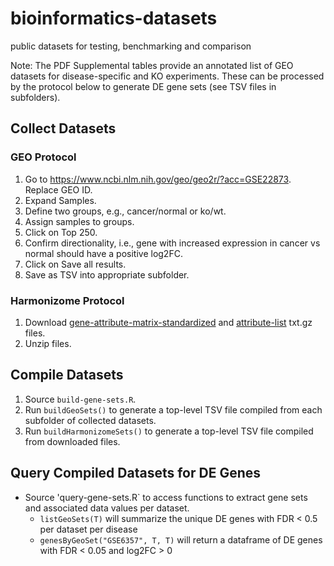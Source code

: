 # bioinformatics-datasets
public datasets for testing, benchmarking and comparison

Note: The PDF Supplemental tables provide an annotated list of GEO datasets for disease-specific and KO experiments. These can be processed by the protocol below to generate DE gene sets (see TSV files in subfolders).

## Collect Datasets
### GEO Protocol
1. Go to https://www.ncbi.nlm.nih.gov/geo/geo2r/?acc=GSE22873. Replace GEO ID.
1. Expand Samples.
1. Define two groups, e.g., cancer/normal or ko/wt.
1. Assign samples to groups.
1. Click on Top 250.
1. Confirm directionality, i.e., gene with increased expression in cancer vs normal should have a positive log2FC.
1. Click on Save all results.
1. Save as TSV into appropriate subfolder.

### Harmonizome Protocol
1. Download [gene-attribute-matrix-standardized](https://amp.pharm.mssm.edu/static/hdfs/harmonizome/data/geodisease/gene_attribute_matrix_standardized.txt.gz) and [attribute-list](https://amp.pharm.mssm.edu/static/hdfs/harmonizome/data/geodisease/attribute_list_entries.txt.gz) txt.gz files.
1. Unzip files.

## Compile Datasets
1. Source `build-gene-sets.R`.
1. Run `buildGeoSets()` to generate a top-level TSV file compiled from each subfolder of collected datasets.
1. Run `buildHarmonizomeSets()` to generate a top-level TSV file compiled from downloaded files.

## Query Compiled Datasets for DE Genes
* Source 'query-gene-sets.R` to access functions to extract gene sets and associated data values per dataset.
  - `listGeoSets(T)` will summarize the unique DE genes with FDR < 0.5 per dataset per disease
  - `genesByGeoSet("GSE6357", T, T)` will return a dataframe of DE genes with FDR < 0.05 and log2FC > 0


